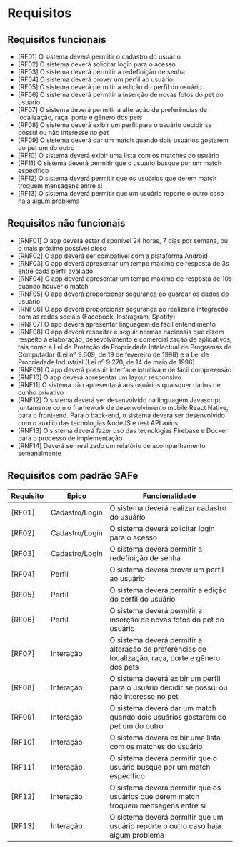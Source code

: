 # Requisitos


## Requisitos funcionais
- [RF01] O sistema deverá permitir o cadastro do usuário
- [RF02] O sistema deverá solicitar login para o acesso
- [RF03] O sistema deverá permitir a redefinição de senha
- [RF04] O sistema deverá prover um perfil ao usuário
- [RF05] O sistema deverá permitir a edição do perfil do usuário
- [RF06] O sistema deverá permitir a inserção de novas fotos do pet do usuário
- [RF07] O sistema deverá permitir a alteração de preferências de localização, raça, porte e gênero dos pets
- [RF08] O sistema deverá exibir um perfil para o usuário decidir se possui ou não interesse no pet
- [RF09] O sistema deverá dar um match quando dois usuários gostarem do pet um do outro
- [RF10] O sistema deverá exibir uma lista com os matches do usuário
- [RF11] O sistema deverá permitir que o usuário busque por um match específico
- [RF12] O sistema deverá permitir que os usuários que derem match troquem mensagens entre si
- [RF13] O sistema deverá permitir que um usuário reporte o outro caso haja algum problema


## Requisitos não funcionais 

- [RNF01] O app deverá estar disponível 24 horas, 7 dias por semana, ou o mais próximo possível disso
- [RNF02] O app deverá ser compatível com a plataforma Android 
- [RNF03] O app deverá apresentar um tempo máximo de resposta de 3s entre cada perfil avaliado 
- [RNF04] O app deverá apresentar um tempo máximo de resposta de 10s quando houver o match 
- [RNF05] O app deverá proporcionar segurança ao guardar os dados do usuário
- [RNF06] O app deverá proporcionar segurança ao realizar a integração com as redes sociais (Facebook, Instragram, Spotify)
- [RNF07] O app deverá apresentar linguagem de fácil entendimento
- [RNF08] O app deverá respeitar e seguir normas nacionais que dizem respeito à elaboração, desevolvimento e comercialização de aplicativos, tais como a Lei de Proteção da Propriedade Intelectual de Programas de Computador (Lei nº 9.609, de 19 de fevereiro de 1998) e a Lei de Propriedade Industrial (Lei nº 9.270, de 14 de maio de 1996)
- [RNF09] O app deverá possuir interface intuitiva e de fácil compreensão
- [RNF10] O app deverá apresentar um layout responsivo
- [RNF11] O sistema não apresentará aos usuários quaisquer dados de cunho privativo 
- [RNF12] O sistema deverá ser desenvolvido na linguagem Javascript juntamente com o framework de desenvolvimento mobile React Native, para o front-end. Para o back-end, o sistema deverá ser desenvolvido com o auxílio das tecnologias NodeJS e rest API axios.
- [RNF13] O sistema deverá fazer uso das tecnologias Firebase e Docker para o processo de implementação
- [RNF14] Deverá ser realizado um relatório de acompanhamento semanalmente


## Requisitos com padrão SAFe

| Requisito | Épico | Funcionalidade |
| ---------- | ---------- | ------- |
| [RF01] | Cadastro/Login | O sistema deverá realizar cadastro do usuário |
| [RF02] | Cadastro/Login | O sistema deverá solicitar login para o acesso |
| [RF03] | Cadastro/Login | O sistema deverá permitir a redefinição de senha |
| [RF04] | Perfil | O sistema deverá prover um perfil ao usuário |
| [RF05] | Perfil | O sistema deverá permitir a edição do perfil do usuário |
| [RF06] | Perfil | O sistema deverá permitir a inserção de novas fotos do pet do usuário |
| [RF07] | Interação | O sistema deverá permitir a alteração de preferências de localização, raça, porte e gênero dos pets |
| [RF08] | Interação | O sistema deverá exibir um perfil para o usuário decidir se possui ou não interesse no pet |
| [RF09] | Interação | O sistema deverá dar um match quando dois usuários gostarem do pet um do outro |
| [RF10] | Interação | O sistema deverá exibir uma lista com os matches do usuário |
| [RF11] | Interação | O sistema deverá permitir que o usuário busque por um match específico |
| [RF12] | Interação | O sistema deverá permitir que os usuários que derem match troquem mensagens entre si |
| [RF13] | Interação | O sistema deverá permitir que um usuário reporte o outro caso haja algum problema |
